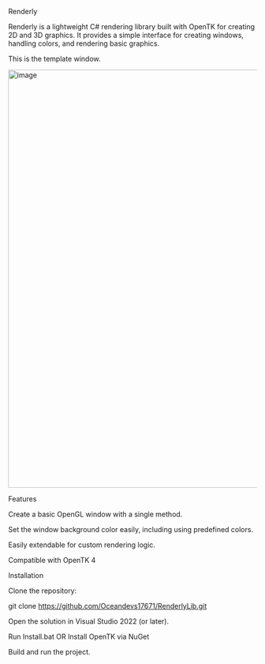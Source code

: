 Renderly

Renderly is a lightweight C# rendering library built with OpenTK for creating 2D and 3D graphics. It provides a simple interface for creating windows, handling colors, and rendering basic graphics.

This is the template window.

<img width="813" height="847" alt="image" src="https://github.com/user-attachments/assets/ba76bfe7-e2f8-47f2-b355-558ad1cf1e6b" />


Features

Create a basic OpenGL window with a single method.

Set the window background color easily, including using predefined colors.

Easily extendable for custom rendering logic.

Compatible with OpenTK 4

Installation

Clone the repository:

git clone https://github.com/Oceandevs17671/RenderlyLib.git

Open the solution in Visual Studio 2022 (or later).

Run Install.bat OR Install OpenTK via NuGet

Build and run the project.
